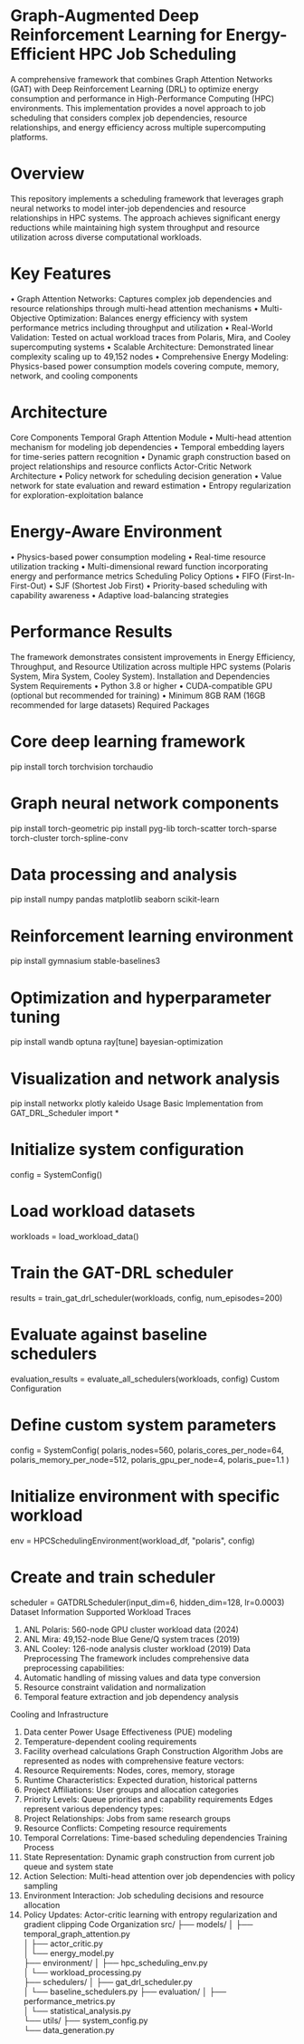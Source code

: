 # Graph-Augmented Deep Reinforcement Learning for Energy-Efficient HPC Job Scheduling
A comprehensive framework that combines Graph Attention Networks (GAT) with Deep Reinforcement Learning (DRL) to optimize energy consumption and performance in High-Performance Computing (HPC) environments. This implementation provides a novel approach to job scheduling that considers complex job dependencies, resource relationships, and energy efficiency across multiple supercomputing platforms.
# Overview
This repository implements a scheduling framework that leverages graph neural networks to model inter-job dependencies and resource relationships in HPC systems. The approach achieves significant energy reductions while maintaining high system throughput and resource utilization across diverse computational workloads.
# Key Features
•	Graph Attention Networks: Captures complex job dependencies and resource relationships through multi-head attention mechanisms
•	Multi-Objective Optimization: Balances energy efficiency with system performance metrics including throughput and utilization
•	Real-World Validation: Tested on actual workload traces from Polaris, Mira, and Cooley supercomputing systems
•	Scalable Architecture: Demonstrated linear complexity scaling up to 49,152 nodes
•	Comprehensive Energy Modeling: Physics-based power consumption models covering compute, memory, network, and cooling components
# Architecture
Core Components
Temporal Graph Attention Module
•	Multi-head attention mechanism for modeling job dependencies
•	Temporal embedding layers for time-series pattern recognition
•	Dynamic graph construction based on project relationships and resource conflicts
Actor-Critic Network Architecture
•	Policy network for scheduling decision generation
•	Value network for state evaluation and reward estimation
•	Entropy regularization for exploration-exploitation balance
# Energy-Aware Environment
•	Physics-based power consumption modeling
•	Real-time resource utilization tracking
•	Multi-dimensional reward function incorporating energy and performance metrics
Scheduling Policy Options
•	FIFO (First-In-First-Out)
•	SJF (Shortest Job First)
•	Priority-based scheduling with capability awareness
•	Adaptive load-balancing strategies
# Performance Results
The framework demonstrates consistent improvements in Energy Efficiency, Throughput, and Resource Utilization across multiple HPC systems (Polaris System, Mira System,	Cooley System).
Installation and Dependencies
System Requirements
•	Python 3.8 or higher
•	CUDA-compatible GPU (optional but recommended for training)
•	Minimum 8GB RAM (16GB recommended for large datasets)
Required Packages
# Core deep learning framework
pip install torch torchvision torchaudio

# Graph neural network components
pip install torch-geometric
pip install pyg-lib torch-scatter torch-sparse torch-cluster torch-spline-conv

# Data processing and analysis
pip install numpy pandas matplotlib seaborn scikit-learn

# Reinforcement learning environment
pip install gymnasium stable-baselines3

# Optimization and hyperparameter tuning
pip install wandb optuna ray[tune] bayesian-optimization

# Visualization and network analysis
pip install networkx plotly kaleido
Usage
Basic Implementation
from GAT_DRL_Scheduler import *

# Initialize system configuration
config = SystemConfig()

# Load workload datasets
workloads = load_workload_data()

# Train the GAT-DRL scheduler
results = train_gat_drl_scheduler(workloads, config, num_episodes=200)

# Evaluate against baseline schedulers
evaluation_results = evaluate_all_schedulers(workloads, config)
Custom Configuration
# Define custom system parameters
config = SystemConfig(
    polaris_nodes=560,
    polaris_cores_per_node=64,
    polaris_memory_per_node=512,
    polaris_gpu_per_node=4,
    polaris_pue=1.1
)

# Initialize environment with specific workload
env = HPCSchedulingEnvironment(workload_df, "polaris", config)

# Create and train scheduler
scheduler = GATDRLScheduler(input_dim=6, hidden_dim=128, lr=0.0003)
Dataset Information
Supported Workload Traces
1.	ANL Polaris: 560-node GPU cluster workload data (2024)
2.	ANL Mira: 49,152-node Blue Gene/Q system traces (2019)
3.	ANL Cooley: 126-node analysis cluster workload (2019)
Data Preprocessing
The framework includes comprehensive data preprocessing capabilities:
1.	Automatic handling of missing values and data type conversion
2.	Resource constraint validation and normalization
3.	Temporal feature extraction and job dependency analysis

Cooling and Infrastructure
1. Data center Power Usage Effectiveness (PUE) modeling
2.	Temperature-dependent cooling requirements
3.	Facility overhead calculations
Graph Construction Algorithm
Jobs are represented as nodes with comprehensive feature vectors:
1.	Resource Requirements: Nodes, cores, memory, storage
2.	Runtime Characteristics: Expected duration, historical patterns
3.	Project Affiliations: User groups and allocation categories
4.	Priority Levels: Queue priorities and capability requirements
Edges represent various dependency types:
1.	Project Relationships: Jobs from same research groups
2. 	Resource Conflicts: Competing resource requirements
3.	Temporal Correlations: Time-based scheduling dependencies
Training Process
1.	State Representation: Dynamic graph construction from current job queue and system state
2.	Action Selection: Multi-head attention over job dependencies with policy sampling
3.	Environment Interaction: Job scheduling decisions and resource allocation
4.	Policy Updates: Actor-critic learning with entropy regularization and gradient clipping
Code Organization
src/
├── models/
│   ├── temporal_graph_attention.py  
│   ├── actor_critic.py              
│   └── energy_model.py              
├── environment/
│   ├── hpc_scheduling_env.py      
│   └── workload_processing.py      
├── schedulers/
│   ├── gat_drl_scheduler.py        
│   └── baseline_schedulers.py
├── evaluation/
│   ├── performance_metrics.py      
│   └── statistical_analysis.py     
└── utils/
    ├── system_config.py          
    └── data_generation.py          



